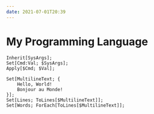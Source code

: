 ```yaml
---
date: 2021-07-01T20:39
---
```


# My Programming Language

```
Inherit[SysArgs];
Set[Cmd:Val; $SysArgs];
Apply[$Cmd; $Val];
```

```
Set[MultilineText; {
    Hello, World!
    Bonjour au Monde!
}];
Set[Lines; ToLines[$MultilineText]];
Set[Words; ForEach[ToLines[$MultilineText]];
```
